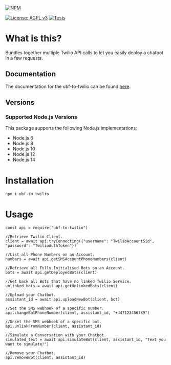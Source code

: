 [![NPM](https://nodei.co/npm/ubf-to-twilio.png?downloads=true&downloadRank=true&stars=true)](https://nodei.co/npm/ubf-to-twilio/)

[![License: AGPL v3](https://img.shields.io/badge/License-AGPL%20v3-blue.svg)](https://www.gnu.org/licenses/agpl-3.0)
[![Tests](https://github.com/tahmed4/ubf-to-twilio/actions/workflows/test.yml/badge.svg)](https://github.com/tahmed4/ubf-to-twilio/actions/workflows/test.yml)

# What is this?

Bundles together multiple Twilio API calls to let you easily deploy a chatbot in a few requests.

## Documentation

The documentation for the ubf-to-twilio can be found [here][apidocs].

## Versions

### Supported Node.js Versions

This package supports the following Node.js implementations:

* Node.js 6
* Node.js 8
* Node.js 10
* Node.js 12
* Node.js 14

# Installation

`npm i ubf-to-twilio`

# Usage
```
const api = require("ubf-to-twilio")

//Retrieve Twilio Client.
client = await api.tryConnecting({"username": "TwilioAccountSid", "password": "TwilioAuthToken"})

//List all Phone Numbers on an Account.
numbers = await api.getSMSAccountPhoneNumbers(client)

//Retrieve all Fully Initialised Bots on an Account.
bots = await api.getDeployedBots(client)

//Get back all Bots that have no linked Twilio Service.
unlinked_bots = await api.getUnlinkedBots(client)

//Upload your Chatbot.
assistant_id = await api.uploadNewBot(client, bot)

//Set the SMS webhook of a specific number.
api.changeBotPhoneNumber(client, assistant_id, "+447123456789")

//Unset the SMS webhook of a specific bot.
api.unlinkFromNumber(client, assistant_id)

//Simulate a Conversation with your Chatbot.
simulated_text = await api.simulateBot(client, assistant_id, "Text you want to simulate!")

//Remove your Chatbot.
api.removeBot(client, assistant_id)

```

[apidocs]: http://sms-it.io/